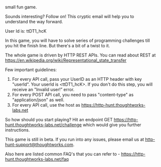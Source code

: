 small fun game.

Sounds interesting? Follow on! This cryptic email will help you to understand the way forward.

User Id is: ttDT1_hcK

In this game, you will have to solve series of programming challenges till you hit the finish line. But there's a bit of a twist to it.

The whole game is driven by HTTP REST APIs. You can read about REST at https://en.wikipedia.org/wiki/Representational_state_transfer

Few important guidelines:
1. For every API call, pass your UserID as an HTTP header with key "userId". Your userId is <ttDT1_hcK>. If you don't do this step, you will receive an "Invalid user!” error.
2. For every POST API call, you need to pass "content-type" as "application/json" as well.
3. For every API call, use the host as https://http-hunt.thoughtworks-labs.net

So how should you start playing?
Hit an endpoint GET https://http-hunt.thoughtworks-labs.net/challenge which would give you further instructions.

This game is still in beta. If you run into any issues, please email us at http-hunt-support@thoughtworks.com.

Also here are listed common FAQ's that you can refer to - https://http-hunt.thoughtworks-labs.net/faq
